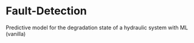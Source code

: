 # Fault-Detection
Predictive model for the degradation state of a hydraulic system with ML (vanilla)

